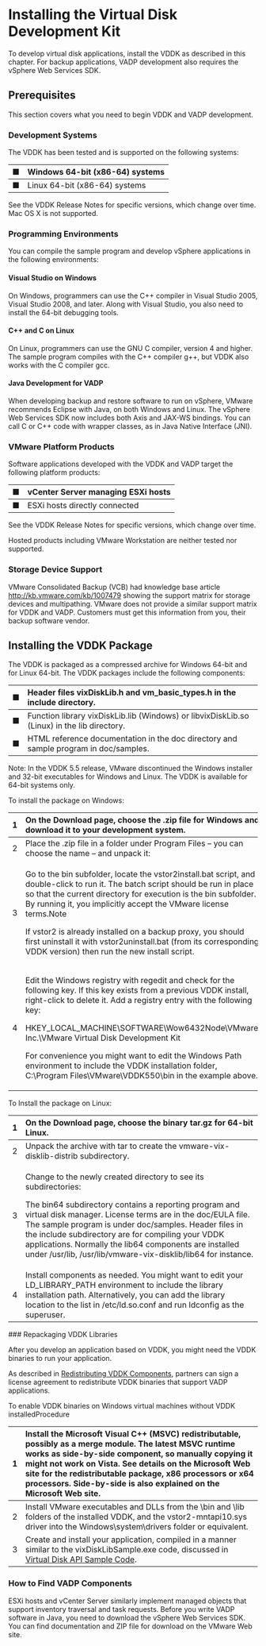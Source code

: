 # Installing the Virtual Disk Development Kit

To develop virtual disk applications, install the VDDK as described in this chapter. For backup applications, VADP development also requires the vSphere Web Services SDK.

## Prerequisites

This section covers what you need to begin VDDK and VADP development.

### Development Systems

The VDDK has been tested and is supported on the following systems:

| ■ | Windows 64-bit \(x86-64\) systems |
| :--- | :--- |
| ■ | Linux 64-bit \(x86-64\) systems |

See the VDDK Release Notes for specific versions, which change over time. Mac OS X is not supported.

### Programming Environments

You can compile the sample program and develop vSphere applications in the following environments:

#### Visual Studio on Windows

On Windows, programmers can use the C++ compiler in Visual Studio 2005, Visual Studio 2008, and later. Along with Visual Studio, you also need to install the 64-bit debugging tools.

#### C++ and C on Linux

On Linux, programmers can use the GNU C compiler, version 4 and higher. The sample program compiles with the C++ compiler g++, but VDDK also works with the C compiler gcc.

#### Java Development for VADP

When developing backup and restore software to run on vSphere, VMware recommends Eclipse with Java, on both Windows and Linux. The vSphere Web Services SDK now includes both Axis and JAX-WS bindings. You can call C or C++ code with wrapper classes, as in Java Native Interface \(JNI\).

### VMware Platform Products

Software applications developed with the VDDK and VADP target the following platform products:

| ■ | vCenter Server managing ESXi hosts |
| :--- | :--- |
| ■ | ESXi hosts directly connected |

See the VDDK Release Notes for specific versions, which change over time.

Hosted products including VMware Workstation are neither tested nor supported.

### Storage Device Support

VMware Consolidated Backup \(VCB\) had knowledge base article http://kb.vmware.com/kb/1007479 showing the support matrix for storage devices and multipathing. VMware does not provide a similar support matrix for VDDK and VADP. Customers must get this information from you, their backup software vendor.

## Installing the VDDK Package

The VDDK is packaged as a compressed archive for Windows 64-bit and for Linux 64-bit. The VDDK packages include the following components:

| ■ | Header files vixDiskLib.h and vm\_basic\_types.h in the include directory. |
| :--- | :--- |
| ■ | Function library vixDiskLib.lib \(Windows\) or libvixDiskLib.so \(Linux\) in the lib directory. |
| ■ | HTML reference documentation in the doc directory and sample program in doc/samples. |

Note: In the VDDK 5.5 release, VMware discontinued the Windows installer and 32-bit executables for Windows and Linux. The VDDK is available for 64-bit systems only.

To install the package on Windows:

<table>
  <thead>
    <tr>
      <th style="text-align:left">1</th>
      <th style="text-align:left">On the Download page, choose the .zip file for Windows and download it
        to your development system.</th>
    </tr>
  </thead>
  <tbody>
    <tr>
      <td style="text-align:left">2</td>
      <td style="text-align:left">Place the .zip file in a folder under Program Files &#x2013; you can choose
        the name &#x2013; and unpack it:</td>
    </tr>
    <tr>
      <td style="text-align:left">3</td>
      <td style="text-align:left">
        <p>Go to the bin subfolder, locate the vstor2install.bat script, and double-click
          to run it. The batch script should be run in place so that the current
          directory for execution is the bin subfolder. By running it, you implicitly
          accept the VMware license terms.Note</p>
        <p>If vstor2 is already installed on a backup proxy, you should first uninstall
          it with vstor2uninstall.bat (from its corresponding VDDK version) then
          run the new install script.</p>
      </td>
    </tr>
    <tr>
      <td style="text-align:left">4</td>
      <td style="text-align:left">
        <p>Edit the Windows registry with regedit and check for the following key.
          If this key exists from a previous VDDK install, right-click to delete
          it. Add a registry entry with the following key:</p>
        <p>HKEY_LOCAL_MACHINE\SOFTWARE\Wow6432Node\VMware, Inc.\VMware Virtual Disk
          Development Kit</p>
        <p>For convenience you might want to edit the Windows Path environment to
          include the VDDK installation folder, C:\Program Files\VMware\VDDK550\bin
          in the example above.</p>
      </td>
    </tr>
  </tbody>
</table>To Install the package on Linux:

<table>
  <thead>
    <tr>
      <th style="text-align:left">1</th>
      <th style="text-align:left">On the Download page, choose the binary tar.gz for 64-bit Linux.</th>
    </tr>
  </thead>
  <tbody>
    <tr>
      <td style="text-align:left">2</td>
      <td style="text-align:left">Unpack the archive with tar to create the vmware-vix-disklib-distrib subdirectory.</td>
    </tr>
    <tr>
      <td style="text-align:left">3</td>
      <td style="text-align:left">
        <p>Change to the newly created directory to see its subdirectories:</p>
        <p>The bin64 subdirectory contains a reporting program and virtual disk manager.
          License terms are in the doc/EULA file. The sample program is under doc/samples.
          Header files in the include subdirectory are for compiling your VDDK applications.
          Normally the lib64 components are installed under /usr/lib, /usr/lib/vmware-vix-disklib/lib64
          for instance.</p>
      </td>
    </tr>
    <tr>
      <td style="text-align:left">4</td>
      <td style="text-align:left">Install components as needed. You might want to edit your LD_LIBRARY_PATH
        environment to include the library installation path. Alternatively, you
        can add the library location to the list in /etc/ld.so.conf and run ldconfig
        as the superuser.</td>
    </tr>
  </tbody>
</table>### Repackaging VDDK Libraries

After you develop an application based on VDDK, you might need the VDDK binaries to run your application.

As described in [Redistributing VDDK Components](https://vdc-download.vmware.com/vmwb-repository/dcr-public/fe86d9b8-a400-4e19-aae0-71fb7d1ed798/b97d7eae-eaca-4338-93b8-bb7ffedbe449/doc/GUID-282C600E-D986-4592-9206-70BF60DBF684.html), partners can sign a license agreement to redistribute VDDK binaries that support VADP applications.

To enable VDDK binaries on Windows virtual machines without VDDK installedProcedure

| 1 | Install the Microsoft Visual C++ \(MSVC\) redistributable, possibly as a merge module. The latest MSVC runtime works as side-by-side component, so manually copying it might not work on Vista. See details on the Microsoft Web site for the redistributable package, x86 processors or x64 processors. Side-by-side is also explained on the Microsoft Web site. |
| :--- | :--- |
| 2 | Install VMware executables and DLLs from the \bin and \lib folders of the installed VDDK, and the vstor2-mntapi10.sys driver into the Windows\system\drivers folder or equivalent. |
| 3 | Create and install your application, compiled in a manner similar to the vixDiskLibSample.exe code, discussed in [Virtual Disk API Sample Code](https://vdc-download.vmware.com/vmwb-repository/dcr-public/fe86d9b8-a400-4e19-aae0-71fb7d1ed798/b97d7eae-eaca-4338-93b8-bb7ffedbe449/doc/GUID-AD789C9E-8813-4F2A-A874-DA00B3447BC1.html). |

### How to Find VADP Components

ESXi hosts and vCenter Server similarly implement managed objects that support inventory traversal and task requests. Before you write VADP software in Java, you need to download the vSphere Web Services SDK. You can find documentation and ZIP file for download on the VMware Web site.

